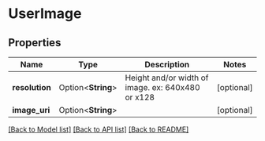 # UserImage

## Properties

Name | Type | Description | Notes
------------ | ------------- | ------------- | -------------
**resolution** | Option<**String**> | Height and/or width of image. ex: 640x480 or x128 | [optional]
**image_uri** | Option<**String**> |  | [optional]

[[Back to Model list]](../README.md#documentation-for-models) [[Back to API list]](../README.md#documentation-for-api-endpoints) [[Back to README]](../README.md)



